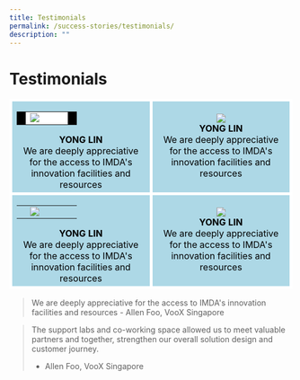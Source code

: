 ```yaml
---
title: Testimonials
permalink: /success-stories/testimonials/
description: ""
---
```

<h1>Testimonials</h1>

<table style="border-style: hidden">
	<tr>
		<td style="color: black; background: lightblue; border: 5px solid white; width:50%; text-align: center;">
			<table>
				<tr>
					<td style="background: black; width:15%;"></td>
					<td style="background: white;"><img src="https://drive.google.com/uc?export=view&amp;id=1nKE-YFY-PufTyQlZJ3x0sMxgpMcB5uQS"></td>
					<td style="background: black; width:15%;"></td>
				</tr>
			</table>
			<b style="text-align: center">YONG LIN</b>
			<br>We are deeply appreciative for the access to IMDA's innovation facilities and resources
		</td>
		<td style="color: black; background: lightblue; border: 5px solid white; width:50%; text-align: center;">
			<img src="https://drive.google.com/uc?export=view&amp;id=1bEYynJe9TeeuBWUnKPbtLq0pEjigc5hN">
			<br><b style="text-align: center">YONG LIN</b>
			<br>We are deeply appreciative for the access to IMDA's innovation facilities and resources
		</td>
	</tr>
	<tr>
		<td style="color: black; background: lightblue; border: 5px solid white; width:50%; text-align: center;">
			<table>
				<tr>
					<td style="width:15%;"></td>
					<td><img src="https://drive.google.com/uc?export=view&amp;id=1nKE-YFY-PufTyQlZJ3x0sMxgpMcB5uQS"></td>
					<td style="width:15%;"></td>
				</tr>
			</table>
			<b style="text-align: center">YONG LIN</b>
			<br>We are deeply appreciative for the access to IMDA's innovation facilities and resources
		</td>
		<td style="color: black; background: lightblue; border: 5px solid white; width:50%; text-align: center;">
			<img src="https://drive.google.com/uc?export=view&amp;id=1bEYynJe9TeeuBWUnKPbtLq0pEjigc5hN">
			<br><b style="text-align: center">YONG LIN</b>
			<br>We are deeply appreciative for the access to IMDA's innovation facilities and resources
		</td>
	</tr>
</table>

<blockquote>
We are deeply appreciative for the access to IMDA's innovation facilities and resources
- Allen Foo, VooX Singapore
</blockquote>

> The support labs and co-working space allowed us to meet valuable partners and together, strengthen our overall solution design and customer journey.
>- Allen Foo, VooX Singapore